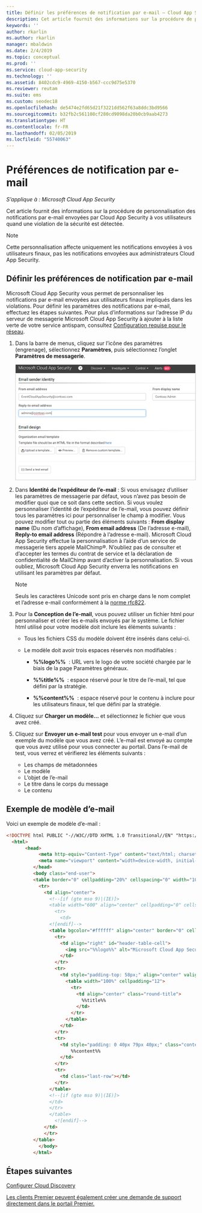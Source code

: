 ```yaml
---
title: Définir les préférences de notification par e-mail – Cloud App Security | Microsoft Docs
description: Cet article fournit des informations sur la procédure de personnalisation des notifications par e-mail envoyées par Cloud App Security.
keywords: ''
author: rkarlin
ms.author: rkarlin
manager: mbaldwin
ms.date: 2/4/2019
ms.topic: conceptual
ms.prod: ''
ms.service: cloud-app-security
ms.technology: ''
ms.assetid: 8402cdc9-4969-4150-b567-ccc9d75e5370
ms.reviewer: reutam
ms.suite: ems
ms.custom: seodec18
ms.openlocfilehash: de5474e2fd65d21f3221dd562f63a8ddc3bd9566
ms.sourcegitcommit: b32fb2c561108cf280cd9098da20b0cb9aab4273
ms.translationtype: HT
ms.contentlocale: fr-FR
ms.lasthandoff: 02/05/2019
ms.locfileid: "55740063"
---
```

# <a name="email-notification-preferences"></a>Préférences de notification par e-mail

*S’applique à : Microsoft Cloud App Security*

Cet article fournit des informations sur la procédure de personnalisation des notifications par e-mail envoyées par Cloud App Security à vos utilisateurs quand une violation de la sécurité est détectée.

> [!NOTE]
> Cette personnalisation affecte uniquement les notifications envoyées à vos utilisateurs finaux, pas les notifications envoyées aux administrateurs Cloud App Security.

## <a name="mailsettings"></a> Définir les préférences de notification par e-mail  

 Microsoft Cloud App Security vous permet de personnaliser les notifications par e-mail envoyées aux utilisateurs finaux impliqués dans les violations. Pour définir les paramètres des notifications par e-mail, effectuez les étapes suivantes. Pour plus d’informations sur l’adresse IP du serveur de messagerie Microsoft Cloud App Security à ajouter à la liste verte de votre service antispam, consultez [Configuration requise pour le réseau](network-requirements.md).

1. Dans la barre de menus, cliquez sur l’icône des paramètres (engrenage), sélectionnez **Paramètres**, puis sélectionnez l’onglet **Paramètres de messagerie**.  

   ![Paramètres de messagerie](./media/mail-settings-config.png)

2. Dans **Identité de l’expéditeur de l’e-mail** : Si vous envisagez d’utiliser les paramètres de messagerie par défaut, vous n’avez pas besoin de modifier quoi que ce soit dans cette section. Si vous voulez personnaliser l’identité de l’expéditeur de l’e-mail, vous pouvez définir tous les paramètres ici pour personnaliser le champ à modifier. Vous pouvez modifier tout ou partie des éléments suivants : **From display name** (Du nom d’affichage), **From email address** (De l’adresse e-mail), **Reply-to email address** (Répondre à l’adresse e-mail). Microsoft Cloud App Security effectue la personnalisation à l’aide d’un service de messagerie tiers appelé MailChimp®. N’oubliez pas de consulter et d’accepter les termes du contrat de service et la déclaration de confidentialité de MailChimp avant d’activer la personnalisation. Si vous oubliez, Microsoft Cloud App Security enverra les notifications en utilisant les paramètres par défaut.
 
   > [!NOTE]
   > Seuls les caractères Unicode sont pris en charge dans le nom complet et l’adresse e-mail conformément à la [norme rfc822](https://www.rfc-editor.org/rfc/rfc822.txt).

  
3. Pour la **Conception de l’e-mail**, vous pouvez utiliser un fichier html pour personnaliser et créer les e-mails envoyés par le système. Le fichier html utilisé pour votre modèle doit inclure les éléments suivants :  
  
   - Tous les fichiers CSS du modèle doivent être insérés dans celui-ci.  
  
   - Le modèle doit avoir trois espaces réservés non modifiables :  
  
        - **%%logo%%**  : URL vers le logo de votre société chargée par le biais de la page Paramètres généraux.  
  
        - **%%title%%**  : espace réservé pour le titre de l’e-mail, tel que défini par la stratégie.  

        - **%%content%%**  : espace réservé pour le contenu à inclure pour les utilisateurs finaux, tel que défini par la stratégie.  

4. Cliquez sur **Charger un modèle...** et sélectionnez le fichier que vous avez créé. 

5. Cliquez sur **Envoyer un e-mail test** pour vous envoyer un e-mail d’un exemple du modèle que vous avez créé. L’e-mail est envoyé au compte que vous avez utilisé pour vous connecter au portail. Dans l’e-mail de test, vous verrez et vérifierez les éléments suivants :
    - Les champs de métadonnées
    - Le modèle
    - L’objet de l’e-mail
    - Le titre dans le corps du message
    - Le contenu

## <a name="sample-email-template"></a>Exemple de modèle d’e-mail

Voici un exemple de modèle d’e-mail :

```html
<!DOCTYPE html PUBLIC "-//W3C//DTD XHTML 1.0 Transitional//EN" "https://www.w3.org/TR/xhtml1/DTD/xhtml1-transitional.dtd">
  <html>  
       <head>  
            <meta http-equiv="Content-Type" content="text/html; charset=UTF-8"/>  
            <meta name="viewport" content="width=device-width, initial-scale=1.0"/>  
          </head>  
          <body class="end-user">  
          <table border="0" cellpadding="20%" cellspacing="0" width="100%" id="background-table">  
            <tr>  
              <td align="center">  
                <!--[if (gte mso 9)|(IE)]>  
                <table width="600" align="center" cellpadding="0" cellspacing="0" border="0">  
                  <tr>  
                    <td>  
                <![endif]-->  
                <table bgcolor="#ffffff" align="center" border="0" cellpadding="0" cellspacing="0" style="padding-bottom: 40px;" id="container-table">  
                  <tr>  
                    <td align="right" id="header-table-cell">  
                      <img src="%%logo%%" alt="Microsoft Cloud App Security" id="org-logo" />  
                    </td>  
                  </tr>  
                  <tr>  
                    <td style="padding-top: 58px;" align="center" valign="top">  
                      <table width="100%" cellpadding="12">  
                        <tr>  
                          <td align="center" class="round-title">  
                            %%title%%  
                          </td>  
                        </tr>  
                      </table>  
                    </td>  
                  </tr>  
                  <tr>  
                    <td style="padding: 0 40px 79px 40px;" class="content-table-cell" align="left" valign="top">  
                        %%content%%  
                    </td>  
                  </tr>  
                  <tr>  
                    <td class="last-row"></td>  
                  </tr>  
                </table>  
                <!--[if (gte mso 9)|(IE)]>  
                </td>  
                </tr>  
                </table>  
                  <![endif]-->  
              </td>  
              </tr>  
          </table>  
            </body>  
          </html>  
```

## <a name="next-steps"></a>Étapes suivantes

[Configurer Cloud Discovery](set-up-cloud-discovery.md)   

[Les clients Premier peuvent également créer une demande de support directement dans le portail Premier.](https://premier.microsoft.com/)  
  
  
